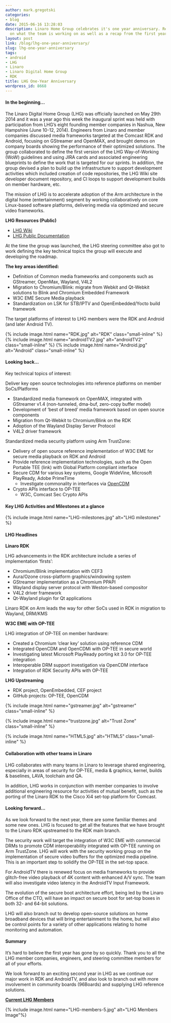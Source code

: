 ```yaml
---
author: mark.gregotski
categories:
- blog
date: 2015-06-16 13:28:03
description: Linaro Home Group celebrates it's one year anniversary. Read an update
  on what the team is working on as well as a recap from the first year.
layout: post
link: /blog/lhg-one-year-anniversary/
slug: lhg-one-year-anniversary
tags:
- android
- LHG
- Linaro
- Linaro Digital Home Group
- RDK
title: LHG One-Year Anniversary
wordpress_id: 8668
---
```


#### **In the beginning...**

The Linaro Digital Home Group (LHG) was officially launched on May 29th 2014 and it was a year ago this week the inaugural sprint was held with participation from LHG’s eight founding member companies in Nashua, New Hampshire (June 10-12, 2014). Engineers from Linaro and member companies discussed media frameworks targeted at the Comcast RDK and Android, focusing on GStreamer and OpenMAX, and brought demos on company boards showing the performance of their optimized solutions. The group collaborated to define the first version of the LHG Way-of-Working (WoW) guidelines and using JIRA cards and associated engineering blueprints to define the work that is targeted for our sprints. In addition, the group devised a plan to build up the infrastructure to support development activities which included creation of code repositories, the LHG Wiki site developer document repository, and CI loops to support development builds on member hardware, etc.


The mission of LHG is to accelerate adoption of the Arm architecture in the digital home (entertainment) segment by working collaboratively on core Linux-based software platforms, delivering media via optimized and secure video frameworks.

**LHG Resources (Public)**

  * [LHG Wiki](https://wiki.linaro.org/LHG)
  * [LHG Public Documentation](https://wiki.linaro.org/LHG/LHGPublicDocuments)

At the time the group was launched, the LHG steering committee also got to work defining the key technical topics the group will execute and developing the roadmap.

**The key areas identified:**

  * Definition of Common media frameworks and components such as GStreamer, OpenMax, Wayland, V4L2
  * Migration to Chromium/Blink: migrate from Webkit and Qt-Webkit solutions to Blink and Chromium Embedded Framework
  * W3C EME Secure Media playback
  * Standardization on LSK for STB/IPTV and OpenEmbedded/Yocto build framework

The target platforms of interest to LHG members were the RDK and Android (and later Android TV).

{% include image.html name="RDK.jpg" alt="RDK" class="small-inline" %}
{% include image.html name="androidTV2.jpg" alt="androidTV2" class="small-inline" %}
{% include image.html name="Android.jpg" alt="Android" class="small-inline" %}

#### **Looking back…**

Key technical topics of interest:

Deliver key open source technologies into reference platforms on member SoCs/Platforms

  * Standardized media framework on OpenMAX, integrated with GStreamer v1.4 (non-tunneled, dma-buf, zero-copy buffer model)
  * Development of ‘best of breed’ media framework based on open source components
  * Migration from Qt-Webkit to Chromium/Blink on the RDK
  * Adoption of the Wayland Display Server Protocol
  * V4L2 driver framework


Standardized media security platform using Arm TrustZone:
  * Delivery of open source reference implementation of W3C EME for secure media playback on RDK and Android
  * Provide reference implementation technologies, such as the Open Portable TEE (link) with Global Platform compliant interface
  * Secure CDM for various key systems, Google WideVine, Microsoft PlayReady, Adobe PrimeTime
    * Investigate commonality in interfaces via [OpenCDM](https://github.com/fraunhoferfokus/open-content-decryption-module)
  * Crypto APIs interface to OP-TEE
    * W3C, Comcast Sec Crypto APIs


#### Key LHG Activities and Milestones at a glance

{% include image.html name="LHG-milestones.jpg" alt="LHG milestones" %}

#### LHG Headlines

**Linaro RDK**

LHG advancements in the RDK architecture include a series of implementation ‘firsts’:

  * Chromium/Blink implementation with CEF3
  * Aura/Ozone cross-platform graphics/windowing system
  * GStreamer implementation as a Chromium PPAPI
  * Wayland display server protocol with Weston-based compositor
  * V4L2 driver framework
  * Qt-Wayland plugin for Qt applications


Linaro RDK on Arm leads the way for other SoCs used in RDK in migration to Wayland, DRM/KMS


**W3C EME with OP-TEE**

LHG integration of OP-TEE on member hardware:

  * Created a Chromium ‘clear key’ solution using reference CDM
  * Integrated OpenCDM and OpenCDMi with OP-TEE in secure world
  * Investigating latest Microsoft PlayReady porting kit 3.0 for OP-TEE integration
  * Interoperable DRM support investigation via OpenCDM interface
  * Integration of RDK Security APIs with OP-TEE



**LHG Upstreaming**

  * RDK project, OpenEmbedded, CEF project
  * GitHub projects: OP-TEE, OpenCDM

{% include image.html name="gstreamer.jpg" alt="gstreamer" class="small-inline" %}

{% include image.html name="trustzone.jpg" alt="Trust Zone" class="small-inline" %}

{% include image.html name="HTML5.jpg" alt="HTML5" class="small-inline" %}


#### Collaboration with other teams in Linaro

LHG collaborates with many teams in Linaro to leverage shared engineering, especially in areas of security for OP-TEE, media & graphics, kernel, builds & baselines, LAVA, toolchain and QA.

In addition, LHG works in conjunction with member companies to involve additional engineering resource for activities of mutual benefit, such as the porting of the Linaro RDK to the Cisco Xi4 set-top platform for Comcast.

#### Looking forward...

As we look forward to the next year, there are some familiar themes and some new ones. LHG is focused to get all the features that we have brought to the Linaro RDK upstreamed to the RDK main branch.

The security work will target the integration of W3C EME with commercial DRMs to promote CDM interoperability integrated with OP-TEE running on Arm TrustZone. LHG will work with the security working group on the implementation of secure video buffers for the optimized media pipeline. This is an important step to solidify the OP-TEE in the set-top space.

For AndroidTV there is renewed focus on media frameworks to provide glitch-free video playback of 4K content with enhanced A/V sync. The team will also investigate video latency in the AndroidTV Input Framework.

The evolution of the secure boot architecture effort, being led by the Linaro Office of the CTO, will have an impact on secure boot for set-top boxes in both 32- and 64-bit solutions.

LHG will also branch out to develop open-source solutions on home broadband devices that will bring entertainment to the home, but will also be control points for a variety of other applications relating to home monitoring and automation.


#### **Summary**

It’s hard to believe the first year has gone by so quickly. Thank you to all the LHG member companies, engineers, and steering committee members for all of your efforts.

We look forward to an exciting second year in LHG as we continue our major work in RDK and AndroidTV, and also look to branch out with more involvement in community boards (96Boards) and supplying LHG reference solutions.

**[Current LHG Members](/membership/)**

{% include image.html name="LHG-members-5.jpg" alt="LHG Members Image"%}